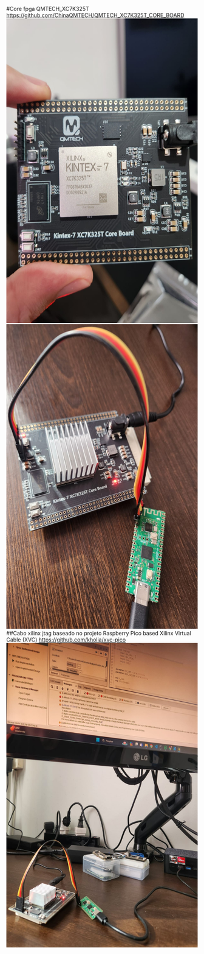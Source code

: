#Core fpga QMTECH_XC7K325T https://github.com/ChinaQMTECH/QMTECH_XC7K325T_CORE_BOARD
<img width="600" height="800" src="image/1.jpg">
<img width="600" height="800" src="image/2.jpg">
##Cabo xilinx jtag baseado no projeto Raspberry Pico based Xilinx Virtual Cable (XVC) https://github.com/kholia/xvc-pico
<img width="600" height="800" src="image/3.jpg">
